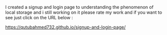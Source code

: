 I created a signup and login page to understanding the phenomenon of local storage and i still working on it please rate my work and if you want to see just click on the URL below :

https://qutubahmed732.github.io/signup-and-login-page/
